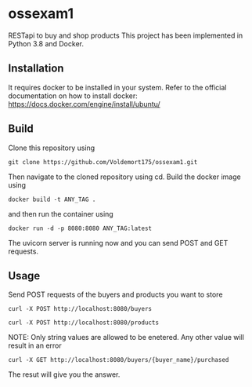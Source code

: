 # ossexam1
RESTapi to buy  and shop products This project has been implemented in Python 3.8 and Docker.

## Installation
It requires docker to be installed in your system.
Refer to the official documentation on how to install docker: https://docs.docker.com/engine/install/ubuntu/

## Build
Clone this repository using 
```
git clone https://github.com/Voldemort175/ossexam1.git 
```

Then navigate to the cloned repository using cd.
Build the docker image using 
```
docker build -t ANY_TAG .
```
and then run the container using
```
docker run -d -p 8080:8080 ANY_TAG:latest
```
The uvicorn server is running now and you can send POST and GET requests.

## Usage 
Send POST requests of the buyers and products you want to store
```
curl -X POST http://localhost:8080/buyers
```
```
curl -X POST http://localhost:8080/products
```
NOTE: Only string values are allowed to be enetered. Any other value will result in an error

 ```
curl -X GET http://localhost:8080/buyers/{buyer_name}/purchased
```
The resut will give you the answer.
